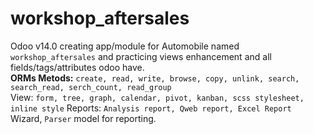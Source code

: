 # workshop_aftersales
Odoo v14.0 creating app/module for Automobile named `workshop_aftersales` and practicing views enhancement and all fields/tags/attributes odoo have.</br>
<strong>ORMs Metods:</strong> `create, read, write, browse, copy, unlink, search, search_read, serch_count, read_group`</br>
View: `form, tree, graph, calendar, pivot, kanban, scss stylesheet, inline style`
Reports: `Analysis report, Qweb report, Excel Report`</br>
Wizard, `Parser` model for reporting.</br>

